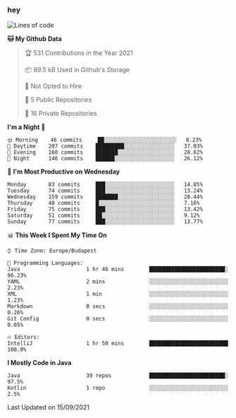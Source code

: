 ### hey

<!--START_SECTION:waka-->
![Lines of code](https://img.shields.io/badge/From%20Hello%20World%20I%27ve%20Written-79841%20lines%20of%20code-blue)

**🐱 My Github Data** 

> 🏆 531 Contributions in the Year 2021
 > 
> 📦 89.5 kB Used in Github's Storage 
 > 
> 🚫 Not Opted to Hire
 > 
> 📜 5 Public Repositories 
 > 
> 🔑 16 Private Repositories  
 > 
**I'm a Night 🦉** 

```text
🌞 Morning    46 commits     ██░░░░░░░░░░░░░░░░░░░░░░░   8.23% 
🌆 Daytime    207 commits    █████████░░░░░░░░░░░░░░░░   37.03% 
🌃 Evening    160 commits    ███████░░░░░░░░░░░░░░░░░░   28.62% 
🌙 Night      146 commits    ██████░░░░░░░░░░░░░░░░░░░   26.12%

```
📅 **I'm Most Productive on Wednesday** 

```text
Monday       83 commits     ███░░░░░░░░░░░░░░░░░░░░░░   14.85% 
Tuesday      74 commits     ███░░░░░░░░░░░░░░░░░░░░░░   13.24% 
Wednesday    159 commits    ███████░░░░░░░░░░░░░░░░░░   28.44% 
Thursday     40 commits     █░░░░░░░░░░░░░░░░░░░░░░░░   7.16% 
Friday       75 commits     ███░░░░░░░░░░░░░░░░░░░░░░   13.42% 
Saturday     51 commits     ██░░░░░░░░░░░░░░░░░░░░░░░   9.12% 
Sunday       77 commits     ███░░░░░░░░░░░░░░░░░░░░░░   13.77%

```


📊 **This Week I Spent My Time On** 

```text
⌚︎ Time Zone: Europe/Budapest

💬 Programming Languages: 
Java                     1 hr 46 mins        ████████████████████████░   96.23% 
YAML                     2 mins              ░░░░░░░░░░░░░░░░░░░░░░░░░   2.23% 
XML                      1 min               ░░░░░░░░░░░░░░░░░░░░░░░░░   1.23% 
Markdown                 0 secs              ░░░░░░░░░░░░░░░░░░░░░░░░░   0.26% 
Git Config               0 secs              ░░░░░░░░░░░░░░░░░░░░░░░░░   0.05%

🔥 Editors: 
IntelliJ                 1 hr 50 mins        █████████████████████████   100.0%

```

**I Mostly Code in Java** 

```text
Java                     39 repos            ████████████████████████░   97.5% 
Kotlin                   1 repo              ░░░░░░░░░░░░░░░░░░░░░░░░░   2.5%

```



 Last Updated on 15/09/2021
<!--END_SECTION:waka-->

